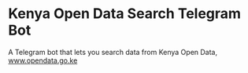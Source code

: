# Kenya Open Data Search Telegram Bot
A Telegram bot that lets you search data from Kenya Open Data, www.opendata.go.ke
